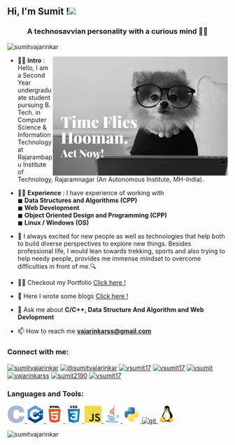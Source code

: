 <h2><a id="user-content" class="anchor" aria-hidden="true" href="#hi"></a> Hi, I'm Sumit !<img
            src="https://media4.giphy.com/media/ujrj9aoOdNvXO/200w.webp?cid=ecf05e47jrjwamzhe80kct51tclqqo69iwnxhjkyh7syb2of&rid=200w.webp"
            width="100" data-canonical-src="https://media.giphy.com/media/mGcNjsfWAjY5AEZNw6/giphy.gif"
            style="max-width:100%;"></a></h2>
<h3 align="center">A technosavvian personality with a curious mind 👨‍💻</h3>

<p align="left"> <img
        src="https://komarev.com/ghpvc/?username=sumitvajarinkar&label=Profile%20views&color=129e00&style=plastic"
        alt="sumitvajarinkar" /> </p>
<img align="right" width="400" src="dog_coder.jpg">

- 👨‍🎓 **Intro** : Hello, I am a Second Year undergraduate student pursuing B. Tech. in Computer Science & Information Technology at Rajarambapu Institute of Technology, Rajaramnagar (An Autonomous Institute, MH-India).

- 👨‍💻 **Experience** : I have experience of working with <br>
◼ **Data Structures and Algorithms (CPP)** <br>
◼ **Web Development**<br>
◼ **Object Oriented Design and Programming (CPP)**<br>
◼ **Linux / Windows (OS)**<br>

- 🎯  I always excited for new people as well as technologies that help both to build diverse perspectives to explore new things.
       Besides professional life, I would lean towards trekking, sports and also trying to help needy people, provides me immense 
        mindset to overcome difficulties in front of me.🔍

- 👨‍💻 Checkout my Portfolio
<a href="https://sumitvajarinkar.github.io/Portfolio/" target="_blank">Click here !</a>

- 📝 Here I wrote some blogs <a href="https://medium.com/@sumitvajarinkar" target="_blank">Click here !</a>

- 💬 Ask me about **C/C++, Data Structure And Algorithm and Web Devlopment**

- 📫 How to reach me **vajarinkarss@gmail.com**

<h3 align="left">Connect with me:</h3>
<p align="left">
    <a href="https://linkedin.com/in/sumitvajarinkar" target="_blank"><img align="center"
            src="https://cdn.jsdelivr.net/npm/simple-icons@3.0.1/icons/linkedin.svg" alt="sumitvajarinkar" height="30"
            width="40" /></a>
    <a href="https://medium.com/@sumitvajarinkar" target="_blank"><img align="center"
            src="https://cdn.jsdelivr.net/npm/simple-icons@3.0.1/icons/medium.svg" alt="@sumitvajarinkar" height="30"
            width="40" /></a>
    <a href="https://www.codechef.com/users/vsumit17" target="_blank"><img align="center"
            src="https://cdn.jsdelivr.net/npm/simple-icons@3.1.0/icons/codechef.svg" alt="vsumit17" height="30"
            width="40" /></a>
    <a href="https://www.hackerrank.com/vsumit17" target="_blank"><img align="center"
            src="https://cdn.jsdelivr.net/npm/simple-icons@3.0.1/icons/hackerrank.svg" alt="vsumit17" height="30"
            width="40" /></a>
    <a href="https://codeforces.com/profile/vsumit" target="_blank"><img align="center"
            src="https://cdn.jsdelivr.net/npm/simple-icons@3.0.1/icons/codeforces.svg" alt="vsumit" height="30"
            width="40" /></a>
    <a href="https://www.leetcode.com/vajarinkarss" target="_blank"><img align="center"
            src="https://cdn.jsdelivr.net/npm/simple-icons@3.0.1/icons/leetcode.svg" alt="vajarinkarss" height="30"
            width="40" /></a>
    <a href="https://www.hackerearth.com/sumit2190" target="_blank"><img align="center"
            src="https://cdn.jsdelivr.net/npm/simple-icons@3.0.1/icons/hackerearth.svg" alt="sumit2190" height="30"
            width="40" /></a>
    <a href="https://auth.geeksforgeeks.org/user/vsumit17" target="_blank"><img align="center"
            src="https://cdn.jsdelivr.net/npm/simple-icons@3.0.1/icons/geeksforgeeks.svg" alt="vsumit17" height="30"
            width="40" /></a>
</p>

<h3 align="left">Languages and Tools:</h3>
<p align="left">
    <a href="https://www.cprogramming.com/" target="_blank"> <img
            src="https://raw.githubusercontent.com/devicons/devicon/master/icons/c/c-original.svg" alt="c" width="40"
            height="40" /> </a>
    <a href="https://www.w3schools.com/cpp/" target="_blank">
        <img src="https://raw.githubusercontent.com/devicons/devicon/master/icons/cplusplus/cplusplus-original.svg"
            alt="cplusplus" width="40" height="40" /> </a>
    <a href="https://www.w3.org/html/" target="_blank"> <img
            src="https://raw.githubusercontent.com/devicons/devicon/master/icons/html5/html5-original-wordmark.svg"
            alt="html5" width="40" height="40" /> </a>
    <a href="https://www.w3schools.com/css/" target="_blank">
        <img src="https://raw.githubusercontent.com/devicons/devicon/master/icons/css3/css3-original-wordmark.svg"
            alt="css3" width="40" height="40" /> </a>
    <a href="https://developer.mozilla.org/en-US/docs/Web/JavaScript" target="_blank"> <img
            src="https://raw.githubusercontent.com/devicons/devicon/master/icons/javascript/javascript-original.svg"
            alt="javascript" width="40" height="40" /> </a>
    <a href="https://www.java.com" target="_blank"> <img
            src="https://raw.githubusercontent.com/devicons/devicon/master/icons/java/java-original.svg" alt="java"
            width="40" height="40" /> </a>
    <a href="https://www.python.org" target="_blank"> <img
            src="https://raw.githubusercontent.com/devicons/devicon/master/icons/python/python-original.svg"
            alt="python" width="40" height="40" /> </a>
    <a href="https://git-scm.com/" target="_blank"> <img
            src="https://www.vectorlogo.zone/logos/git-scm/git-scm-icon.svg" alt="git" width="40" height="40" /> </a>
    <a href="https://www.linux.org/" target="_blank"> <img
            src="https://raw.githubusercontent.com/devicons/devicon/master/icons/linux/linux-original.svg" alt="linux"
            width="40" height="40" /> </a>
</p>

<p><img align="left"
        src="https://github-readme-stats.vercel.app/api/top-langs?username=sumitvajarinkar&show_icons=true&locale=en&layout=compact"
        alt="sumitvajarinkar" /></p>

